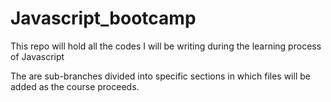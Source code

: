 # Javascript_bootcamp
This repo will hold all the codes I will be writing during the learning process of Javascript

The are sub-branches divided into specific sections in which files will be added as the course proceeds.
